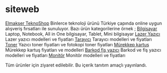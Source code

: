 # siteweb
[Elmakser TeknoShop](https://www.elmakser.com.tr) Binlerce teknoloji ürünü Türkiye çapında online uygun alışveriş fırsatları ile sunuluyor.  Bazı ürün kategorilerine örnek ;
[Bilgisayar](https://www.elmakser.com.tr/bilgisayar) Laptop, Notebook, All in One bilgisayar, Tablet, Mini bilgisayar
[Lazer Yazıcı](https://www.elmakser.com.tr/lazer-yazici) Lazer yazıcı modelleri ve fiyatları
[Tarayıcı](https://www.elmakser.com.tr/tarayici) Tarayıcı modelleri ve fiyatları
[Toner](https://www.elmakser.com.tr/toner) Yazıcı toner fiyatları ve fotokopi toner fiyatları
[Mürekkep kartuş](https://www.elmakser.com.tr/murekkep-kartus) Mürekkep kartuş fiyatları ve modelleri
[Barkod fiş yazıcı](https://www.elmakser.com.tr/barkod-fis-yazici) Barkod ve fiş yazıcı modelleri ve fiyatları
[Monitör](https://www.elmakser.com.tr/monitor) Monitör modelleri ve fiyatları

Tüm ürünler için ziyaret edilebilir. Bu içerik tanıtım amaçlı yayınlandı.
